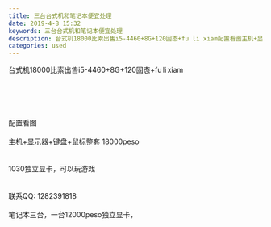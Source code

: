 ```yaml
---
title: 三台台式机和笔记本便宜处理
date: 2019-4-8 15:32
keywords: 三台台式机和笔记本便宜处理
description: 台式机18000比索出售i5-4460+8G+120固态+fu li xiam配置看图主机+显示器+键盘+鼠标整套18000peso1030独立显卡，可以玩游戏联系QQ:1282391818笔记本三台，一台12000peso独立显卡，
categories: used
---
```

<td class="t_f" id="postmessage_3429981">

台式机18000比索出售i5-4460+8G+120固态+fu li xiam<br/>
<br/>
<img alt="" border="0" class="zoom" data-cf-modified-766bca2b7defc58371d4a5e0-="" file="http://www.flw.ph/data/appbyme/upload/image/201904/08/pupTlIThyaoO.jpg" id="aimg_hAb6G" lazyloadthumb="1" onclick="" onmouseover="" src="http://www.flw.ph/data/appbyme/upload/image/201904/08/pupTlIThyaoO.jpg"/><br/>
<br/>
<img alt="" border="0" class="zoom" data-cf-modified-766bca2b7defc58371d4a5e0-="" file="http://www.flw.ph/data/appbyme/upload/image/201904/08/dJg7MKMEMm4m.jpg" id="aimg_B5xpH" lazyloadthumb="1" onclick="" onmouseover="" src="http://www.flw.ph/data/appbyme/upload/image/201904/08/dJg7MKMEMm4m.jpg"/><br/>
<br/>
<img alt="" border="0" class="zoom" data-cf-modified-766bca2b7defc58371d4a5e0-="" file="http://www.flw.ph/data/appbyme/upload/image/201904/08/bR7yhk62jUHT.jpg" id="aimg_WY1lH" lazyloadthumb="1" onclick="" onmouseover="" src="http://www.flw.ph/data/appbyme/upload/image/201904/08/bR7yhk62jUHT.jpg"/><br/>
<br/>
<img alt="" border="0" class="zoom" data-cf-modified-766bca2b7defc58371d4a5e0-="" file="http://www.flw.ph/data/appbyme/upload/image/201904/08/nw7QQ8BL2UYx.jpg" id="aimg_Aw1MQ" lazyloadthumb="1" onclick="" onmouseover="" src="http://www.flw.ph/data/appbyme/upload/image/201904/08/nw7QQ8BL2UYx.jpg"/><br/>
<br/>
<img alt="" border="0" class="zoom" data-cf-modified-766bca2b7defc58371d4a5e0-="" file="http://www.flw.ph/data/appbyme/upload/image/201904/08/HchrJn3UDo5L.jpg" id="aimg_gY83M" lazyloadthumb="1" onclick="" onmouseover="" src="http://www.flw.ph/data/appbyme/upload/image/201904/08/HchrJn3UDo5L.jpg"/><br/>
配置看图<br/>
<br/>
主机+显示器+键盘+鼠标整套 18000peso<br/>
<br/>
<br/>
1030独立显卡，可以玩游戏<br/>
<br/>
<br/>
联系<img alt="" border="0" class="zoom" data-cf-modified-766bca2b7defc58371d4a5e0-="" file="http://www.flw.ph//mobcent//app/data/phiz/default/24.png" id="aimg_RUTFm" lazyloadthumb="1" onclick="" onmouseover="" src="http://www.flw.ph//mobcent//app/data/phiz/default/24.png"/>QQ: 1282391818<br/>
<br/>
笔记本三台，一台12000peso独立显卡，<br/>
<img alt="" border="0" class="zoom" data-cf-modified-766bca2b7defc58371d4a5e0-="" file="http://www.flw.ph/data/appbyme/upload/image/201904/08/JaTCRQ6Dj5eD.jpg" id="aimg_yh6I0" lazyloadthumb="1" onclick="" onmouseover="" src="http://www.flw.ph/data/appbyme/upload/image/201904/08/JaTCRQ6Dj5eD.jpg"/><br/>
<br/>
</td>
